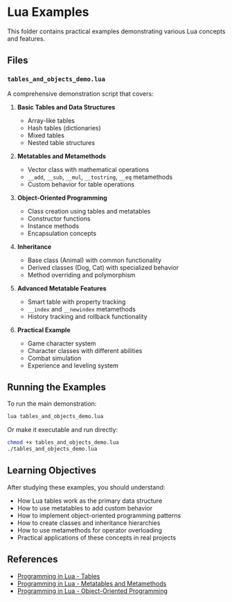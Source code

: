 # Lua Examples

This folder contains practical examples demonstrating various Lua concepts and features.

## Files

### `tables_and_objects_demo.lua`

A comprehensive demonstration script that covers:

1. **Basic Tables and Data Structures**
   - Array-like tables
   - Hash tables (dictionaries)
   - Mixed tables
   - Nested table structures

2. **Metatables and Metamethods**
   - Vector class with mathematical operations
   - `__add`, `__sub`, `__mul`, `__tostring`, `__eq` metamethods
   - Custom behavior for table operations

3. **Object-Oriented Programming**
   - Class creation using tables and metatables
   - Constructor functions
   - Instance methods
   - Encapsulation concepts

4. **Inheritance**
   - Base class (Animal) with common functionality
   - Derived classes (Dog, Cat) with specialized behavior
   - Method overriding and polymorphism

5. **Advanced Metatable Features**
   - Smart table with property tracking
   - `__index` and `__newindex` metamethods
   - History tracking and rollback functionality

6. **Practical Example**
   - Game character system
   - Character classes with different abilities
   - Combat simulation
   - Experience and leveling system

## Running the Examples

To run the main demonstration:

```bash
lua tables_and_objects_demo.lua
```

Or make it executable and run directly:

```bash
chmod +x tables_and_objects_demo.lua
./tables_and_objects_demo.lua
```

## Learning Objectives

After studying these examples, you should understand:

- How Lua tables work as the primary data structure
- How to use metatables to add custom behavior
- How to implement object-oriented programming patterns
- How to create classes and inheritance hierarchies
- How to use metamethods for operator overloading
- Practical applications of these concepts in real projects

## References

- [Programming in Lua - Tables](https://www.lua.org/pil/11.html)
- [Programming in Lua - Metatables and Metamethods](https://www.lua.org/pil/13.html)
- [Programming in Lua - Object-Oriented Programming](https://www.lua.org/pil/16.html)

